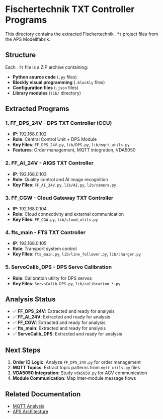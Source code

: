 # Fischertechnik TXT Controller Programs

This directory contains the extracted Fischertechnik `.ft` project files from the APS Modellfabrik.

## Structure

Each `.ft` file is a ZIP archive containing:
- **Python source code** (`.py` files)
- **Blockly visual programming** (`.blockly` files) 
- **Configuration files** (`.json` files)
- **Library modules** (`lib/` directory)

## Extracted Programs

### 1. **FF_DPS_24V** - DPS TXT Controller (CCU)
- **IP**: 192.168.0.102
- **Role**: Central Control Unit + DPS Module
- **Key Files**: `FF_DPS_24V.py`, `lib/DPS.py`, `lib/mqtt_utils.py`
- **Features**: Order management, MQTT integration, VDA5050

### 2. **FF_AI_24V** - AIQS TXT Controller  
- **IP**: 192.168.0.103
- **Role**: Quality control and AI image recognition
- **Key Files**: `FF_AI_24V.py`, `lib/AI.py`, `lib/camera.py`

### 3. **FF_CGW** - Cloud Gateway TXT Controller
- **IP**: 192.168.0.104  
- **Role**: Cloud connectivity and external communication
- **Key Files**: `FF_CGW.py`, `lib/cloud_utils.py`

### 4. **fts_main** - FTS TXT Controller
- **IP**: 192.168.0.105
- **Role**: Transport system control
- **Key Files**: `fts_main.py`, `lib/line_follower.py`, `lib/charger.py`

### 5. **ServoCalib_DPS** - DPS Servo Calibration
- **Role**: Calibration utility for DPS servos
- **Key Files**: `ServoCalib_DPS.py`, `lib/calibration_*.py`

## Analysis Status

- ✅ **FF_DPS_24V**: Extracted and ready for analysis
- ✅ **FF_AI_24V**: Extracted and ready for analysis  
- ✅ **FF_CGW**: Extracted and ready for analysis
- ✅ **fts_main**: Extracted and ready for analysis
- ✅ **ServoCalib_DPS**: Extracted and ready for analysis

## Next Steps

1. **Order ID Logic**: Analyze `FF_DPS_24V.py` for order management
2. **MQTT Topics**: Extract topic patterns from `mqtt_utils.py` files
3. **VDA5050 Integration**: Study `vda5050.py` for AGV communication
4. **Module Communication**: Map inter-module message flows

## Related Documentation

- [MQTT Analysis](../../docs/06-integrations/mqtt/)
- [APS Architecture](../../docs/02-architecture/)
